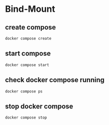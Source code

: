 # Bind-Mount

## create compose
`docker compose create`

## start compose
`docker compose start`

## check docker compose running
`docker compose ps`

## stop docker compose
`docker compose stop`
